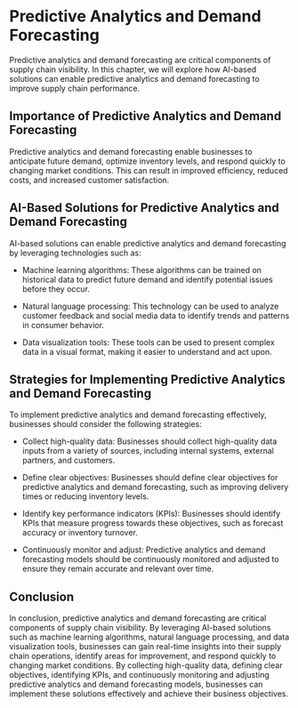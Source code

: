Predictive Analytics and Demand Forecasting
================================================================================================================

Predictive analytics and demand forecasting are critical components of supply chain visibility. In this chapter, we will explore how AI-based solutions can enable predictive analytics and demand forecasting to improve supply chain performance.

Importance of Predictive Analytics and Demand Forecasting
---------------------------------------------------------

Predictive analytics and demand forecasting enable businesses to anticipate future demand, optimize inventory levels, and respond quickly to changing market conditions. This can result in improved efficiency, reduced costs, and increased customer satisfaction.

AI-Based Solutions for Predictive Analytics and Demand Forecasting
------------------------------------------------------------------

AI-based solutions can enable predictive analytics and demand forecasting by leveraging technologies such as:

* Machine learning algorithms: These algorithms can be trained on historical data to predict future demand and identify potential issues before they occur.

* Natural language processing: This technology can be used to analyze customer feedback and social media data to identify trends and patterns in consumer behavior.

* Data visualization tools: These tools can be used to present complex data in a visual format, making it easier to understand and act upon.

Strategies for Implementing Predictive Analytics and Demand Forecasting
-----------------------------------------------------------------------

To implement predictive analytics and demand forecasting effectively, businesses should consider the following strategies:

* Collect high-quality data: Businesses should collect high-quality data inputs from a variety of sources, including internal systems, external partners, and customers.

* Define clear objectives: Businesses should define clear objectives for predictive analytics and demand forecasting, such as improving delivery times or reducing inventory levels.

* Identify key performance indicators (KPIs): Businesses should identify KPIs that measure progress towards these objectives, such as forecast accuracy or inventory turnover.

* Continuously monitor and adjust: Predictive analytics and demand forecasting models should be continuously monitored and adjusted to ensure they remain accurate and relevant over time.

Conclusion
----------

In conclusion, predictive analytics and demand forecasting are critical components of supply chain visibility. By leveraging AI-based solutions such as machine learning algorithms, natural language processing, and data visualization tools, businesses can gain real-time insights into their supply chain operations, identify areas for improvement, and respond quickly to changing market conditions. By collecting high-quality data, defining clear objectives, identifying KPIs, and continuously monitoring and adjusting predictive analytics and demand forecasting models, businesses can implement these solutions effectively and achieve their business objectives.
